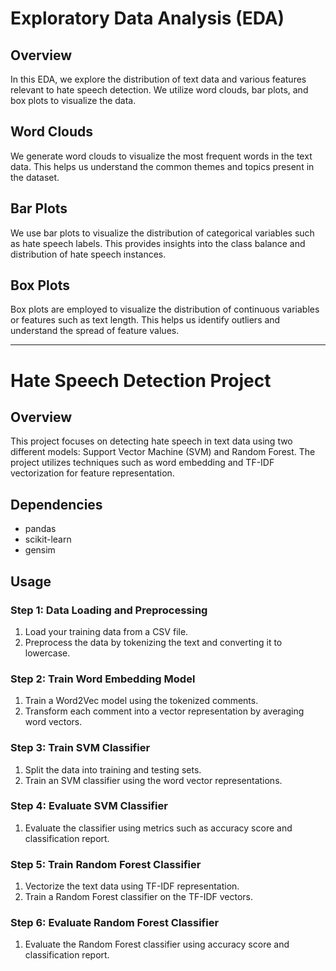# Exploratory Data Analysis (EDA)

## Overview
In this EDA, we explore the distribution of text data and various features relevant to hate speech detection. We utilize word clouds, bar plots, and box plots to visualize the data.

## Word Clouds
We generate word clouds to visualize the most frequent words in the text data. This helps us understand the common themes and topics present in the dataset.

## Bar Plots
We use bar plots to visualize the distribution of categorical variables such as hate speech labels. This provides insights into the class balance and distribution of hate speech instances.

## Box Plots
Box plots are employed to visualize the distribution of continuous variables or features such as text length. This helps us identify outliers and understand the spread of feature values.

---

# Hate Speech Detection Project

## Overview
This project focuses on detecting hate speech in text data using two different models: Support Vector Machine (SVM) and Random Forest. The project utilizes techniques such as word embedding and TF-IDF vectorization for feature representation.

## Dependencies
- pandas
- scikit-learn
- gensim

## Usage

### Step 1: Data Loading and Preprocessing
1. Load your training data from a CSV file.
2. Preprocess the data by tokenizing the text and converting it to lowercase.

### Step 2: Train Word Embedding Model
1. Train a Word2Vec model using the tokenized comments.
2. Transform each comment into a vector representation by averaging word vectors.

### Step 3: Train SVM Classifier
1. Split the data into training and testing sets.
2. Train an SVM classifier using the word vector representations.

### Step 4: Evaluate SVM Classifier
1. Evaluate the classifier using metrics such as accuracy score and classification report.

### Step 5: Train Random Forest Classifier
1. Vectorize the text data using TF-IDF representation.
2. Train a Random Forest classifier on the TF-IDF vectors.

### Step 6: Evaluate Random Forest Classifier
1. Evaluate the Random Forest classifier using accuracy score and classification report.
